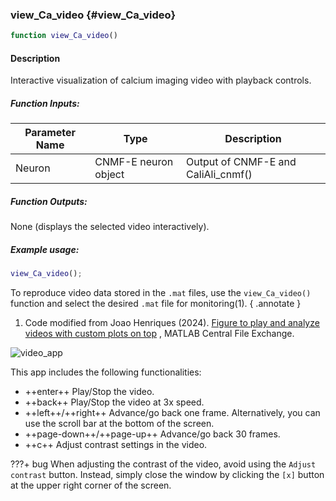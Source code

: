 ### view_Ca_video {#view_Ca_video}

```matlab
function view_Ca_video()
```

#### Description
Interactive visualization of calcium imaging video with playback controls.

##### Function Inputs:
| Parameter Name | Type    | Description                                                                 |
|---------------|---------|-----------------------------------------------------------------------------|
| Neuron           | CNMF-E neuron object | Output of CNMF-E and CaliAli_cnmf()    |

##### Function Outputs:
None (displays the selected video interactively).

##### Example usage:
```matlab
view_Ca_video();
```

To reproduce video data stored in the `.mat` files, use the `view_Ca_video()` function and select the desired `.mat` file for monitoring(1).
{ .annotate }

1.	Code modified from Joao Henriques (2024). [Figure to play and analyze videos with custom plots on top](https://www.mathworks.com/matlabcentral/fileexchange/29544-figure-to-play-and-analyze-videos-with-custom-plots-on-top) , MATLAB Central File Exchange. 

![video_app](../files/video_app.gif)


This app includes the following functionalities:

-	++enter++ 	Play/Stop the video.
-	++back++	Play/Stop the video at 3x speed.
-	++left++/++right++	 Advance/go back one frame. Alternatively, you can use the scroll bar at the bottom of the screen.
-	++page-down++/++page-up++	Advance/go back 30 frames.
-	++c++	Adjust contrast settings in the video.

???+ bug
	When adjusting the contrast of the video, avoid using the `Adjust contrast` button. Instead, simply close the window by clicking the `[x]` button at the upper right corner of the screen.